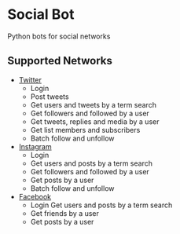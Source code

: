 # Social Bot

Python bots for social networks

## Supported Networks

* [Twitter](http://instagram.com)
    * Login
    * Post tweets
    * Get users and tweets by a term search
    * Get followers and followed by a user
    * Get tweets, replies and media by a user
    * Get list members and subscribers
    * Batch follow and unfollow
* [Instagram](http://instagram.com)
    * Login
    * Get users and posts by a term search
    * Get followers and followed by a user
    * Get posts by a user
    * Batch follow and unfollow
* [Facebook](http://instagram.com)
    * Login
    Get users and posts by a term search
    * Get friends by a user
    * Get posts by a user